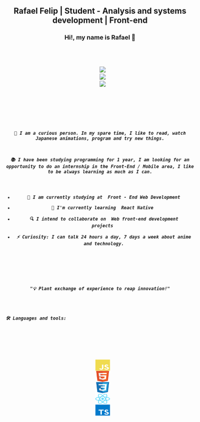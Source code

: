 <h2 align="center">Rafael Felip | Student - Analysis and systems development | Front-end</h2>

  
  
<h3 align="center">Hi!, my name is Rafael 👋</h3>
<h5 align="center">
  <code>
   <div>
  <a href = "mailto: orafaelfelip@gmail.com"><img src="https://img.shields.io/badge/-Gmail-%23EA4335?style=for-the-badge&logo=gmail&logoColor=white" target="_blank"></a>
  <a href="https://www.linkedin.com/in/rafaelfelip" target="_blank"><img src="https://img.shields.io/badge/-LinkedIn-%230077B5?style=for-the-badge&logo=linkedin&logoColor=white" target="_blank"></a>
  <a href="https://instagram.com/rafaelfelip.dev" target="_blank"><img src="https://img.shields.io/badge/-Instagram-%23E4405F?style=for-the-badge&logo=instagram&logoColor=white" target="_blank"></a>
</div>
<br>
    <br>

📖 I am a curious person. In my spare time, I like to read, watch Japanese animations, program and try new things.


📚 I have been studying programming for 1 year, I am looking for an opportunity to do an internship in the Front-End / Mobile area, I like to be always learning as much as I can. 



- 🔭 I am currently studying at <strong> Front - End Web Development </strong>
- 🌱 I'm currently learning <strong> React Native </strong>
- 🔍 I intend to collaborate on <strong> Web front-end development projects </strong>
- ⚡ Curiosity: I can talk 24 hours a day, 7 days a week about anime and technology. 

</br>

<p align="center">"💡 Plant exchange of experience to reap innovation!"</p>

<h5 align="left">🛠 Languages and tools:</h5>

  <div style="display: inline_block"><br>
  <img align="center" alt="Rafa-Js" height="30" width="40" src="https://raw.githubusercontent.com/devicons/devicon/master/icons/javascript/javascript-plain.svg">
  <img align="center" alt="Rafa-HTML" height="30" width="40" src="https://raw.githubusercontent.com/devicons/devicon/master/icons/html5/html5-original.svg">
  <img align="center" alt="Rafa-CSS" height="30" width="40" src="https://raw.githubusercontent.com/devicons/devicon/master/icons/css3/css3-original.svg">
  <img align="center" alt="Rafa-React" height="30" width="40" src="https://raw.githubusercontent.com/devicons/devicon/master/icons/react/react-original.svg">
  <img align="center" alt="Rafa-Ts" height="30" width="40" src="https://raw.githubusercontent.com/devicons/devicon/master/icons/typescript/typescript-plain.svg">

</div>


<!--
**rafaelfelip/rafaelfelip** is a ✨ _special_ ✨ repository because its `README.md` (this file) appears on your GitHub profile.


